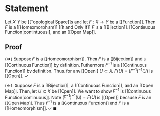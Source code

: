 
# Statement
Let $X, Y$ be [[Topological Space]]s and let $F: X \to Y$ be a [[Function]]. Then $F$ is a [[Homeomorphism]] [[If and Only If]] $F$ is a [[Bijection]], [[Continuous Function|contintuous]], and an [[Open Map]].

## Proof
$(\Rightarrow)$ Suppose $F$ is a [[Homeomorphism]]. Then $F$ is a [[Bijection]] and a [[Continuous Function]] by definition. Futhermore $F^{-1}$ is a [[Continuous Function]] by definition. Thus, for any [[Open]] $U \subset X$, $F(U) = (F^{-1})^{-1}(U)$ is [[Open]]. $\checkmark$

$(\Leftarrow)$: Suppose $F$ is a [[Bijection]], a [[Continuous Function]],  and an [[Open Map]]. Then, let $U \subset X$ be [[Open]]. We want to show $F^{-1}$ is [[Continuous Function|continuous]]. Note $(F^{-1})^{-1}(U) = F(U)$ is [[Open]] because $F$ is an [[Open Map]]. Thus $F^{-1}$ is a [[Continuous Function]] and $F$ is a [[Homeomorphism]]. $\checkmark$ $\blacksquare$
